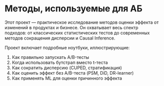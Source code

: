 # Методы, используемые для АБ

Этот проект — практическое исследование методов оценки эффекта от изменений в продуктах и бизнесе. Он охватывает весь спектр подходов: от классических статистических тестов до современных методов сокращения дисперсии и Causal Inference.

Проект включает подробные ноутбуки, иллюстрирующие:

1. Как правильно запускать A/B-тесты
2. Когда использовать бутстрап вместо t-теста
3. Как сократить дисперсию (CUPED, стратификация)
4. Как оценить эффект без A/B-теста (PSM, DiD, DR-learner)
5. Как применять ML для оценки причинного эффекта
